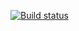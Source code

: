 [![Build status](https://ci.appveyor.com/api/projects/status/3o2u18n4x5ucaaym/branch/main?svg=true)](https://ci.appveyor.com/project/YuliyaTonkikh/page-objects/branch/main)